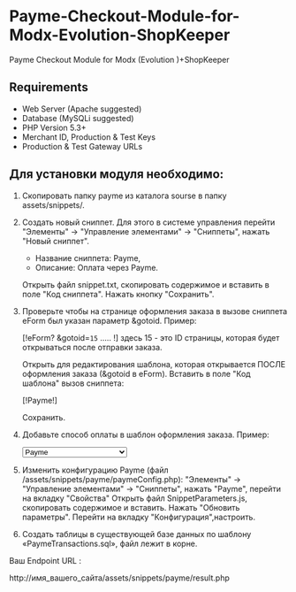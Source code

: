 # Payme-Checkout-Module-for-Modx-Evolution-ShopKeeper
Payme Checkout Module for Modx (Evolution )+ShopKeeper

## Requirements

- Web Server (Apache suggested)
- Database (MySQLi suggested)
- PHP Version 5.3+
- Merchant ID, Production & Test Keys
- Production & Test Gateway URLs

## Для установки модуля необходимо:

1. Скопировать папку payme из каталога sourse в папку assets/snippets/. 

2. Создать новый сниппет.
   Для этого в системе управления перейти "Элементы" -> "Управление элементами" -> "Сниппеты", нажать "Новый сниппет". 

   - Название сниппета: Payme,
   - Описание: Оплата через Payme.
   
   Открыть файл snippet.txt, cкопировать содержимое и вставить в поле "Код сниппета". Нажать кнопку "Сохранить". 

4. Проверьте чтобы на странице оформления заказа в вызове сниппета eForm был указан параметр &gotoid.
   Пример:

   [!eForm? &gotoid=`15` ..... !] здесь 15 - это ID страницы, которая будет открываться после отправки заказа.
   
   Открыть для редактирования шаблона, которая открывается ПОСЛЕ оформления заказа (&gotoid в eForm). 
   Вставить в поле "Код шаблона" вызов сниппета:

   [!Payme!]

   Сохранить. 

5. Добавьте способ оплаты в шаблон оформления заказа.
   Пример:
 
   <select name="payment" >
      <option value="payme">Payme</option>
      <option value="При получении">При получении</option> 
      <option value="other">Другая платежная система</option>
   </select> 

6.  Изменить конфигурацию Payme (файл /assets/snippets/payme/paymeConfig.php):
	"Элементы" -> "Управление элементами" -> "Сниппеты", нажать "Payme", перейти на вкладку "Свойства"
    Открыть файл SnippetParameters.js, cкопировать содержимое и вставить. Нажать "Обновить параметры". 
	Перейти на вкладку "Конфигурация",настроить.
	
 7. Создать таблицы в существующей базе данных по шаблону «PaymeTransactions.sql», файл лежит в корне.
  
 
 Ваш Endpoint URL :
 
 http://имя_вашего_сайта/assets/snippets/payme/result.php 

 
